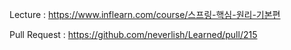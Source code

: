 Lecture : https://www.inflearn.com/course/스프링-핵심-원리-기본편

Pull Request : https://github.com/neverlish/Learned/pull/215
